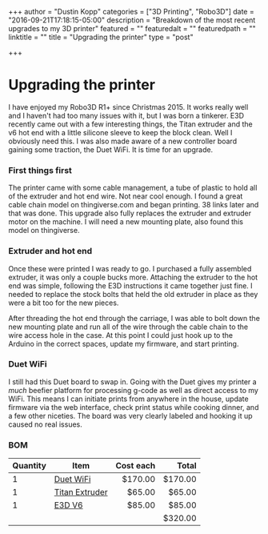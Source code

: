 +++
author = "Dustin Kopp"
categories = ["3D Printing", "Robo3D"]
date = "2016-09-21T17:18:15-05:00"
description = "Breakdown of the most recent upgrades to my 3D printer"
featured = ""
featuredalt = ""
featuredpath = ""
linktitle = ""
title = "Upgrading the printer"
type = "post"

+++

# Upgrading the printer

I have enjoyed my Robo3D R1+ since Christmas 2015. It works really well and I haven't had too many issues with it, but I was born a tinkerer. E3D recently came out with a few interesting things, the Titan extruder and the v6 hot end with a little silicone sleeve to keep the block clean. Well I obviously need this. I was also made aware of a new controller board gaining some traction, the Duet WiFi. It is time for an upgrade.

### First things first

The printer came with some cable management, a tube of plastic to hold all of the extruder and hot end wire. Not near cool enough. I found a great cable chain model on thingiverse.com and began printing. 38 links later and that was done. This upgrade also fully replaces the extruder and extruder motor on the machine. I will need a new mounting plate, also found this model on thingiverse. 

### Extruder and hot end

Once these were printed I was ready to go. I purchased a fully assembled extruder, it was only a couple bucks more. Attaching the extruder to the hot end was simple, following the E3D instructions it came together just fine. I needed to replace the stock bolts that held the old extruder in place as they were a bit too for the new pieces.

After threading the hot end through the carriage, I was able to bolt down the new mounting plate and run all of the wire through the cable chain to the wire access hole in the case. At this point I could just hook up to the Arduino in the correct spaces, update my firmware, and start printing.

### Duet WiFi

I still had this Duet board to swap in. Going with the Duet gives my printer a _much_ beefier platform for processing g-code as well as direct access to my WiFi. This means I can initiate prints from anywhere in the house, update firmware via the web interface, check print status while cooking dinner, and a few other niceties. The board was very clearly labeled and hooking it up caused no real issues. 

### BOM

| Quantity | Item                                     | Cost each |   Total |
| -------- | ---------------------------------------- | --------: | ------: |
| 1        | [Duet WiFi](http://www.filastruder.com/collections/electronics/products/duet-wifi) |   $170.00 | $170.00 |
| 1        | [Titan Extruder](http://www.filastruder.com/collections/titanextruder/products/e3d-titan-extruder) |    $65.00 |  $65.00 |
| 1        | [E3D V6](http://www.filastruder.com/collections/e3d-hotends/products/all-metal-e3d-v6-hotend-assembled) |    $85.00 |  $85.00 |
|          |                                          |           | $320.00 |








